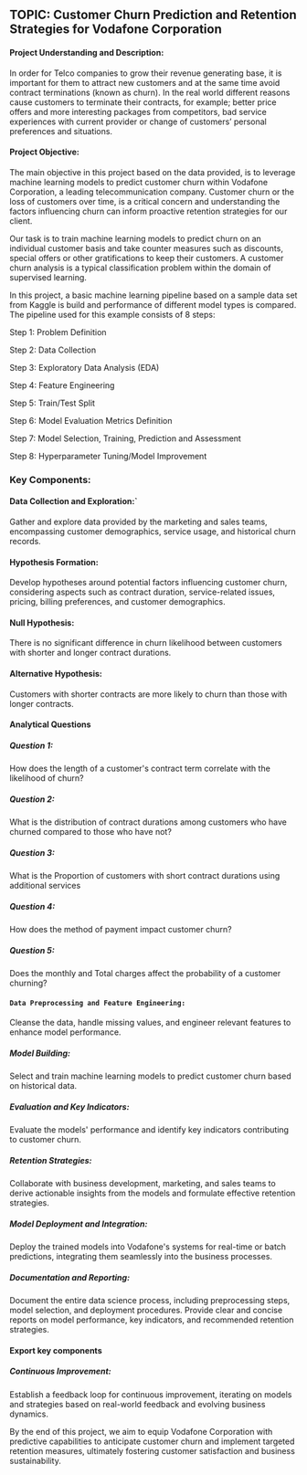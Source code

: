 ## TOPIC: Customer Churn Prediction and Retention Strategies for Vodafone Corporation

#### Project Understanding and Description:
In order for Telco companies to grow their revenue generating base, it is important for them to attract new customers and at the same time avoid contract terminations (known as churn). In the real world different reasons cause customers to terminate their contracts, for example; better price offers and more interesting packages from competitors, bad service experiences with current provider or change of customers’ personal preferences and situations.

#### Project Objective:
The main objective in this project based on the data provided, is to leverage machine learning models to predict customer churn within Vodafone Corporation, a leading telecommunication company. Customer churn or the loss of customers over time, is a critical concern and understanding the factors influencing churn can inform proactive retention strategies for our client.

Our task is to train machine learning models to predict churn on an individual customer basis and take counter measures such as discounts, special offers or other gratifications to keep their customers. A customer churn analysis is a typical classification problem within the domain of supervised learning.

In this project, a basic machine learning pipeline based on a sample data set from Kaggle is build and performance of different model types is compared. The pipeline used for this example consists of 8 steps:

Step 1: Problem Definition

Step 2: Data Collection

Step 3: Exploratory Data Analysis (EDA)

Step 4: Feature Engineering

Step 5: Train/Test Split

Step 6: Model Evaluation Metrics Definition

Step 7: Model Selection, Training, Prediction and Assessment

Step 8: Hyperparameter Tuning/Model Improvement

### Key Components:

#### Data Collection and Exploration:`

Gather and explore data provided by the marketing and sales teams, encompassing customer demographics, service usage, and historical churn records.

#### Hypothesis Formation:
Develop hypotheses around potential factors influencing customer churn, considering aspects such as contract duration, service-related issues, pricing, billing preferences, and customer demographics.

#### Null Hypothesis:
There is no significant difference in churn likelihood between customers with shorter and longer contract durations.

#### Alternative Hypothesis:
Customers with shorter contracts are more likely to churn than those with longer contracts.

#### Analytical Questions

##### Question 1: 
How does the length of a customer's contract term correlate with the likelihood of churn?

##### Question 2: 
What is the distribution of contract durations among customers who have churned compared to those who have not?

##### Question 3: 
What is the Proportion of customers with short contract durations using additional services

##### Question 4: 
How does the method of payment impact customer churn?

##### Question 5: 
Does the monthly and Total charges affect the probability of a customer churning?

#### `Data Preprocessing and Feature Engineering:`
Cleanse the data, handle missing values, and engineer relevant features to enhance model performance.


##### Model Building:
Select and train machine learning models to predict customer churn based on historical data.


##### Evaluation and Key Indicators:
Evaluate the models' performance and identify key indicators contributing to customer churn.


##### Retention Strategies:
Collaborate with business development, marketing, and sales teams to derive actionable insights from the models and formulate effective retention strategies.


##### Model Deployment and Integration:
Deploy the trained models into Vodafone's systems for real-time or batch predictions, integrating them seamlessly into the business processes.


##### Documentation and Reporting:
Document the entire data science process, including preprocessing steps, model selection, and deployment procedures. Provide clear and concise reports on model performance, key indicators, and recommended retention strategies.
#### Export key components

##### Continuous Improvement:
Establish a feedback loop for continuous improvement, iterating on models and strategies based on real-world feedback and evolving business dynamics.

By the end of this project, we aim to equip Vodafone Corporation with predictive capabilities to anticipate customer churn and implement targeted retention measures, ultimately fostering customer satisfaction and business sustainability.
